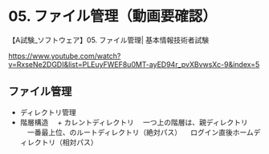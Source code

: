 # 05. ファイル管理（動画要確認）
【A試験_ソフトウェア】05. ファイル管理| 基本情報技術者試験

https://www.youtube.com/watch?v=RxseNe2DGDI&list=PLEuyFWEF8u0MT-ayED94r_pvXBvwsXc-9&index=5


## ファイル管理
+ ディレクトリ管理
+ 階層構造
　+ カレントディレクトリ
　一つ上の階層は、親ディレクトリ
　一番最上位、のルートディレクトリ（絶対パス）
　ログイン直後ホームディレクトリ（相対パス）